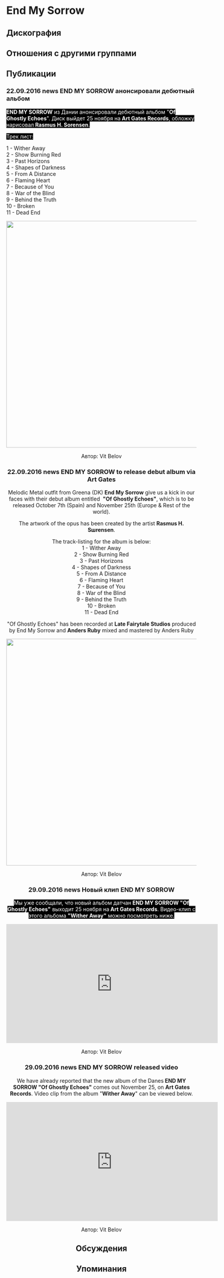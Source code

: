 # End My Sorrow



## Дискография


## Отношения с другими группами


## Публикации

### 22.09.2016 news END MY SORROW анонсировали дебютный альбом

<p><font color="#ffffff" style="background-color: rgb(0, 0, 0);"><strong>END MY SORROW</strong> из Дании анонсировали дебютный альбом "<strong>Of Ghostly Echoes</strong>". Диск выйдет 25 ноября на<strong> Art Gates Records</strong>, обложку нарисовал<strong> Rasmus H. Sorensen</strong>.</font></p><p><font color="#ffffff" style="background-color: rgb(0, 0, 0);">Трек лист:</font></p><p>1 - Wither Away <br>2 - Show Burning Red <br>3 - Past Horizons <br>4 - Shapes of Darkness <br>5 - From A Distance <br>6 - Flaming Heart <br>7 - Because of You <br>8 - War of the Blind <br>9 - Behind the Truth <br>10 - Broken <br>11 - Dead End</p><p><center><img width="600" height="600" src="/images/news_rus/2016.09/29996.jpg" border="0"></p>
Автор: Vit Belov

### 22.09.2016 news END MY SORROW to release debut album via Art Gates

<p>Melodic Metal outfit from Greena (DK) <strong>End My Sorrow</strong> give us a kick in our faces with their debut album entitled&nbsp; <strong>"Of Ghostly Echoes"</strong>, which is to be released October 7th (Spain) and November 25th (Europe & Rest of the world).</p><p>The artwork of the opus has been created by the artist <strong>Rasmus H. Sшrensen</strong>.</p><p>The track-listing for the album is below:<br>1 - Wither Away <br>2 - Show Burning Red <br>3 - Past Horizons <br>4 - Shapes of Darkness <br>5 - From A Distance <br>6 - Flaming Heart <br>7 - Because of You <br>8 - War of the Blind <br>9 - Behind the Truth <br>10 - Broken <br>11 - Dead End</p><p>"Of Ghostly Echoes" has been recorded at <strong>Late Fairytale Studios</strong> produced by End My Sorrow and <strong>Anders Ruby</strong> mixed and mastered by Anders Ruby</p><p><center><img width="600" height="600" src="/images/news_rus/2016.09/29996.jpg" border="0"><p></p></center>
Автор: Vit Belov

### 29.09.2016 news Новый клип END MY SORROW

<p><font color="#ffffff" style="background-color: rgb(0, 0, 0);">Мы уже сообщали, что новый альбом датчан<strong> END MY SORROW "Of Ghostly Echoes"</strong> выходит 25 ноября на<strong> Art Gates Records</strong>. Видео-клип с этого альбома <strong>"Wither Away"</strong> можно посмотреть ниже.</font></p><p><font color="#ffffff" style="background-color: rgb(0, 0, 0);"></font><center><iframe width="560" height="315" src="https://www.youtube.com/embed/BNB8yI55xCs" frameborder="0" allowfullscreen></iframe></p>
Автор: Vit Belov

### 29.09.2016 news END MY SORROW released video

<p>We have already reported that the new album of the Danes<strong> END MY SORROW "Of Ghostly Echoes"</strong> comes out November 25, on <strong>Art Gates Records</strong>. Video clip from the album "<strong>Wither Away</strong>" can be viewed below.</p><p><center><iframe width="560" height="315" src="https://www.youtube.com/embed/BNB8yI55xCs" frameborder="0" allowfullscreen></iframe></p>
Автор: Vit Belov


## Обсуждения


## Упоминания

